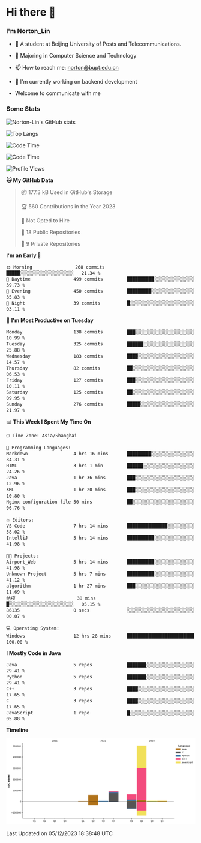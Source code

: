 
# Hi there 👋

### I'm Norton_Lin
- 🏫 A student at Beijing University of Posts and Telecommunications.
- 🌱 Majoring in Computer Science and Technology
- 📫 How to reach me: norton@bupt.edu.cn
- 🌱 I'm currently working on backend development

- Welcome to communicate with me

### Some Stats
![Norton-Lin's GitHub stats](https://github-readme-stats.vercel.app/api?username=Norton-Lin&count_private=true&show_icons=true&theme=radical)

![Top Langs](https://github-readme-stats.vercel.app/api/top-langs/?username=Norton-Lin&langs_count=10&layout=compact)

![Code Time](https://github-readme-stats.vercel.app/api/wakatime?username=Norton_Lin)

<!--START_SECTION:waka-->
![Code Time](http://img.shields.io/badge/Code%20Time-436%20hrs%2028%20mins-blue)

![Profile Views](http://img.shields.io/badge/Profile%20Views-1-blue)

**🐱 My GitHub Data** 

> 📦 177.3 kB Used in GitHub's Storage 
 > 
> 🏆 560 Contributions in the Year 2023
 > 
> 🚫 Not Opted to Hire
 > 
> 📜 18 Public Repositories 
 > 
> 🔑 9 Private Repositories 
 > 
**I'm an Early 🐤** 

```text
🌞 Morning                268 commits         █████░░░░░░░░░░░░░░░░░░░░   21.34 % 
🌆 Daytime                499 commits         ██████████░░░░░░░░░░░░░░░   39.73 % 
🌃 Evening                450 commits         █████████░░░░░░░░░░░░░░░░   35.83 % 
🌙 Night                  39 commits          █░░░░░░░░░░░░░░░░░░░░░░░░   03.11 % 
```
📅 **I'm Most Productive on Tuesday** 

```text
Monday                   138 commits         ███░░░░░░░░░░░░░░░░░░░░░░   10.99 % 
Tuesday                  325 commits         ██████░░░░░░░░░░░░░░░░░░░   25.88 % 
Wednesday                183 commits         ████░░░░░░░░░░░░░░░░░░░░░   14.57 % 
Thursday                 82 commits          ██░░░░░░░░░░░░░░░░░░░░░░░   06.53 % 
Friday                   127 commits         ███░░░░░░░░░░░░░░░░░░░░░░   10.11 % 
Saturday                 125 commits         ██░░░░░░░░░░░░░░░░░░░░░░░   09.95 % 
Sunday                   276 commits         █████░░░░░░░░░░░░░░░░░░░░   21.97 % 
```


📊 **This Week I Spent My Time On** 

```text
🕑︎ Time Zone: Asia/Shanghai

💬 Programming Languages: 
Markdown                 4 hrs 16 mins       █████████░░░░░░░░░░░░░░░░   34.31 % 
HTML                     3 hrs 1 min         ██████░░░░░░░░░░░░░░░░░░░   24.26 % 
Java                     1 hr 36 mins        ███░░░░░░░░░░░░░░░░░░░░░░   12.96 % 
XML                      1 hr 20 mins        ███░░░░░░░░░░░░░░░░░░░░░░   10.80 % 
Nginx configuration file 50 mins             ██░░░░░░░░░░░░░░░░░░░░░░░   06.76 % 

🔥 Editors: 
VS Code                  7 hrs 14 mins       ███████████████░░░░░░░░░░   58.02 % 
IntelliJ                 5 hrs 14 mins       ██████████░░░░░░░░░░░░░░░   41.98 % 

🐱‍💻 Projects: 
Airport_Web              5 hrs 14 mins       ██████████░░░░░░░░░░░░░░░   41.98 % 
Unknown Project          5 hrs 7 mins        ██████████░░░░░░░░░░░░░░░   41.12 % 
algorithm                1 hr 27 mins        ███░░░░░░░░░░░░░░░░░░░░░░   11.69 % 
结项                       38 mins             █░░░░░░░░░░░░░░░░░░░░░░░░   05.15 % 
86135                    0 secs              ░░░░░░░░░░░░░░░░░░░░░░░░░   00.07 % 

💻 Operating System: 
Windows                  12 hrs 28 mins      █████████████████████████   100.00 % 
```

**I Mostly Code in Java** 

```text
Java                     5 repos             ███████░░░░░░░░░░░░░░░░░░   29.41 % 
Python                   5 repos             ███████░░░░░░░░░░░░░░░░░░   29.41 % 
C++                      3 repos             ████░░░░░░░░░░░░░░░░░░░░░   17.65 % 
C                        3 repos             ████░░░░░░░░░░░░░░░░░░░░░   17.65 % 
JavaScript               1 repo              █░░░░░░░░░░░░░░░░░░░░░░░░   05.88 % 
```



**Timeline**

![Lines of Code chart](https://raw.githubusercontent.com/Norton-Lin/Norton-Lin/main/assets/bar_graph.png)


 Last Updated on 05/12/2023 18:38:48 UTC
<!--END_SECTION:waka-->
